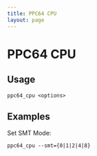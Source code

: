 ```yaml
---
title: PPC64 CPU
layout: page
---
```

# PPC64 CPU

## Usage
```
ppc64_cpu <options>
```

## Examples

Set SMT Mode:
```
ppc64_cpu --smt={0|1|2|4|8}
```
